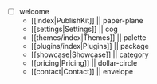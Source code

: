 - [ ] welcome
	- [[index|PublishKit]] || paper-plane
	- [[settings|Settings]] || cog
	- [[themes/index|Themes]] || palette
	- [[plugins/index|Plugins]] || package
	- [[showcase|Showcase]] ||  category
	- [[pricing|Pricing]] || dollar-circle
	- [[contact|Contact]] || envelope
